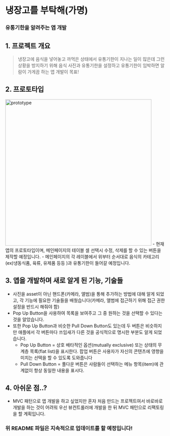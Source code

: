 # 냉장고를 부탁해(가명)

### 유통기한을 알려주는 앱 개발

## 1. 프로젝트 개요
> 냉장고에 음식을 넣어놓고 까먹은 상태에서 유통기한이 지나는 일이 많은데 그런 상황을 방지하기 위해 음식 사진과 유통기한을 설정하고 유통기한이 임박하면 알람이 가게끔 하는 앱 개발이 목표!

## 2. 프로토타입
<img width="459" alt="prototype" src="https://user-images.githubusercontent.com/104900735/201655058-9f86ba72-ef61-4a8a-a5fa-90faefdcf831.png">
- 현재 앱의 프로토타입이며, 메인페이지의 테이블 셀 선택시 수정, 삭제를 할 수 있는 버튼을 제작할 예정입니다.
- 메인페이지의 각 레이블에서 위부터 순서대로 음식의 카테고리(ex)냉동식품, 육류, 유제품 등등 )과 유통기한이 들어갈 예정입니다.

## 3. 앱을 개발하며 새로 알게 된 기능, 기술들
- 사진을 asset이 아닌 핸드폰(카메라, 앨범)을 통해 추가하는 방법에 대해 알게 되었고, 각 기능에 필요한 기술들을 배웠습니다(카메라, 앨범에 접근하기 위해 접근 권한 설정을 반드시 해줘야 함)
- Pop Up Button을 사용하여 목록을 보여주고 그 중 원하는 것을 선택할 수 있다는 것을 알았습니다.
- 또한 Pop Up Button과 비슷한 Pull Down Button도 있는데 두 버튼은 비슷하지만 애플에서 각 버튼마다 쓰임새가 다른 것을 공식적으로 명시한 부분도 알게 되었습니다.
  - Pop Up Button = 상호 배타적인 옵션(mutually exclusive) 또는 상태의 무계층 목록(flat list)을 표시한다. 팝업 버튼은 사용자가 자신의 콘텐츠에 영향을 미치는 선택을 할 수 있도록 도와줍니다
  - Pull Down Button = 풀다운 버튼은 사람들이 선택하는 메뉴 항목(item)에 관계없이 항상 동일한 내용을 표시다.
 
 ## 4. 아쉬운 점..?
 - MVC 패턴으로 앱 개발을 하고 싶었지만 혼자 처음 만드는 프로젝트여서 바로바로 개발을 하는 것이 어려워 우선 뷰컨트롤러에 개발을 한 뒤 MVC 패턴으로 리팩토링을 할 계획입니다.

### 위 README 파일은 지속적으로 업데이트를 할 예정입니다!
